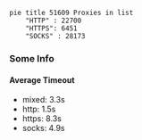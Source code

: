 
```mermaid
pie title 51609 Proxies in list
    "HTTP" : 22700
    "HTTPS": 6451
    "SOCKS" : 28173
```

### Some Info
#### Average Timeout

- mixed: 3.3s
- http: 1.5s
- https: 8.3s
- socks: 4.9s